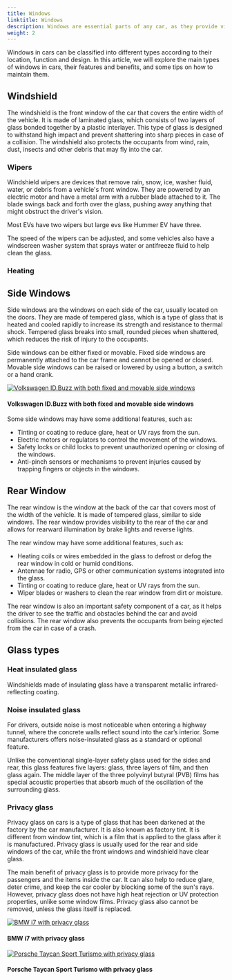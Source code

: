 ```yaml
---
title: Windows
linktitle: Windows
description: Windows are essential parts of any car, as they provide visibility, ventilation, protection and comfort to the driver and passengers. 
weight: 2
---
```

<!-- markdownlint-disable MD033 -->

Windows in cars can be classified into different types according to their location, function and design. In this article, we will explore the main types of windows in cars, their features and benefits, and some tips on how to maintain them.

## Windshield

The windshield is the front window of the car that covers the entire width of the vehicle. It is made of laminated glass, which consists of two layers of glass bonded together by a plastic interlayer. This type of glass is designed to withstand high impact and prevent shattering into sharp pieces in case of a collision. The windshield also protects the occupants from wind, rain, dust, insects and other debris that may fly into the car.


### Wipers

Windshield wipers are devices that remove rain, snow, ice, washer fluid, water, or debris from a vehicle's front window. They are powered by an electric motor and have a metal arm with a rubber blade attached to it. The blade swings back and forth over the glass, pushing away anything that might obstruct the driver's vision. 

Most EVs have two wipers but large evs like Hummer EV have three. 

The speed of the wipers can be adjusted, and some vehicles also have a windscreen washer system that sprays water or antifreeze fluid to help clean the glass. 


### Heating



### 


## Side Windows

Side windows are the windows on each side of the car, usually located on the doors. They are made of tempered glass, which is a type of glass that is heated and cooled rapidly to increase its strength and resistance to thermal shock. Tempered glass breaks into small, rounded pieces when shattered, which reduces the risk of injury to the occupants.

Side windows can be either fixed or movable. Fixed side windows are permanently attached to the car frame and cannot be opened or closed. Movable side windows can be raised or lowered by using a button, a switch or a hand crank. 

<figur>
    <a href="https://media.evkx.net/multimedia/technology/windows/sidewindows_1.jpg">
        <img src="https://media.evkx.net/multimedia/technology/windows/sidewindows_1_st.jpg" alt="Volkswagen ID.Buzz with both fixed and movable side windows" title="Volkswagen ID.Buzz with both fixed and movable side windows">
    </a>
    <figcaption><h4>Volkswagen ID.Buzz with both fixed and movable side windows</h4></figcaption>
</figur>


Some side windows may have some additional features, such as:

- Tinting or coating to reduce glare, heat or UV rays from the sun.
- Electric motors or regulators to control the movement of the windows.
- Safety locks or child locks to prevent unauthorized opening or closing of the windows.
- Anti-pinch sensors or mechanisms to prevent injuries caused by trapping fingers or objects in the windows.

## Rear Window

The rear window is the window at the back of the car that covers most of the width of the vehicle. It is made of tempered glass, similar to side windows. The rear window provides visibility to the rear of the car and allows for rearward illumination by brake lights and reverse lights.

The rear window may have some additional features, such as:

- Heating coils or wires embedded in the glass to defrost or defog the rear window in cold or humid conditions.
- Antennae for radio, GPS or other communication systems integrated into the glass.
- Tinting or coating to reduce glare, heat or UV rays from the sun.
- Wiper blades or washers to clean the rear window from dirt or moisture.

The rear window is also an important safety component of a car,
as it helps the driver to see the traffic and obstacles behind the car and avoid collisions. The rear window also prevents the occupants from being ejected from the car in case of a crash.


## Glass types

### Heat insulated glass

Windshields made of insulating glass have a transparent metallic infrared-reflecting coating.

### Noise insulated glass

For drivers, outside noise is most noticeable when entering a highway tunnel, where the concrete walls reflect sound into the car’s interior.
Some manufacturers offers noise-insulated glass as a standard or optional feature. 

Unlike the conventional single-layer safety glass used for the sides and rear, this glass features five layers: glass, three layers of film, and then glass again. The middle layer of the three polyvinyl butyral (PVB) films has special acoustic properties that absorb much of the oscillation of the surrounding glass.

### Privacy glass

Privacy glass on cars is a type of glass that has been darkened at the factory by the car manufacturer. It is also known as factory tint. It is different from window tint, which is a film that is applied to the glass after it is manufactured. Privacy glass is usually used for the rear and side windows of the car, while the front windows and windshield have clear glass.

The main benefit of privacy glass is to provide more privacy for the passengers and the items inside the car. It can also help to reduce glare, deter crime, and keep the car cooler by blocking some of the sun's rays. However, privacy glass does not have high heat rejection or UV protection properties, unlike some window films. Privacy glass also cannot be removed, unless the glass itself is replaced.

<figur>
    <a href="https://media.evkx.net/multimedia/technology/windows/privacyglass_1.jpg">
        <img src="https://media.evkx.net/multimedia/technology/windows/privacyglass_1_st.jpg" alt="BMW i7 with privacy glass" title="BMW i7 with privacy glass">
    </a>
    <figcaption><h4>BMW i7 with privacy glass</h4></figcaption>
</figur>

<figur>
    <a href="https://media.evkx.net/multimedia/technology/windows/privacyglass_2.jpg">
        <img src="https://media.evkx.net/multimedia/technology/windows/privacyglass_2_st.jpg" alt="Porsche Taycan Sport Turismo with privacy glass" title="Porsche Taycan Sport Turismo with privacy glass">
    </a>
    <figcaption><h4>Porsche Taycan Sport Turismo with privacy glass</h4></figcaption>
</figur>



